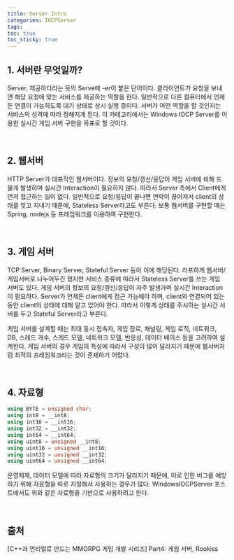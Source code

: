 ```yaml
---
title: Server Intro
categories: IOCPServer
tags: 
toc: true
toc_sticky: true
---
```

## **1. 서버란 무엇일까?**

Server, 제공하다라는 뜻의 Serve에 -er이 붙은 단어이다. 클라이언트가 요청을 보내면 해당 요청에 맞는 서비스를 제공하는 역할을 한다. 일반적으로 다른 컴퓨터에서 언제든 연결이 가능하도록 대기 상태로 상시 실행 중이다. 서버가 어떤 역할을 할 것인지는 서비스의 성격에 따라 정해지게 된다. 이 카테고리에서는 Windows IOCP Server를 이용한 실시간 게임 서버 구현을 목표로 할 것이다. 

<br/>

## **2. 웹서버**

HTTP Server가 대표적인 웹서버이다. 정보의 요청/갱신/응답이 게임 서버에 비해 드물게 발생하며 실시간 Interaction이 필요하지 않다. 따라서  Server 측에서 Client에게 먼저 접근하는 일이 없다. 일반적으로 요청/응답이 끝나면 연락이 끊어져서 client의 상태를 잊고 지내기 때문에, Stateless Server라고도 부른다. 보통 웹서버를 구현할 때는 Spring, nodejs 등 프레임워크를 이용하여 구현한다. 

<br/>

## **3. 게임 서버**

TCP Server, Binary Server, Stateful Server 등이 이에 해당된다. 러프하게 웹서버/게임서버로 나누어두긴 했지만 서비스 종류에 따라서 Stateless Server를 쓰는 게임 서버도 있다. 게임 서버의 정보의 요청/갱신/응답이 자주 발생가며 실시간 Interaction이 필요하다. Server가 언제든 client에게 접근 가능해야 하며, client와 연결되어 있는 동안 client의 상태에 대해 알고 있어야 한다. 따라서 이렇게 상태를 주시하는 실시간 서버를 두고 Stateful Server라고 부른다. 

게임 서버를 설계할 때는 최대 동시 접속자, 게임 장르, 채널링, 게임 로직, 네트워크, DB, 스레드 개수, 스레드 모델, 네트워크 모델, 반응성, 데이터 베이스 등을 고려하여 설계한다. 게임 서버의 경우 게임의 특성에 따라서 구성이 많이 달라지기 때문에 웹서버처럼 최적의 프레임워크라는 것이 존재하기 어렵다.

<br/>

## **4. 자료형**

```c++
using BYTE = unsigned char;
using int8 = __int8;
using int16 = __int16;
using int32 = __int32;
using int64 = __int64;
using uint8 = unsigned __int8;
using uint16 = unsigned __int16;
using uint32 = unsigned __int32;
using uint64 = unsigned __int64;
```

운영체제, 데이터 모델에 따라 자료형의 크기가 달라지기 때문에, 이로 인한 버그를 예방하기 위해 자료형을 따로 지정해서 사용하는 경우가 많다. WindowsIOCPServer 포스트에서도 위와 같은 자료형을 기반으로 사용하려고 한다. 

<br/>

## **출처**

[C++과 언리얼로 만드는 MMORPG 게임 개발 시리즈] Part4: 게임 서버, Rookiss
